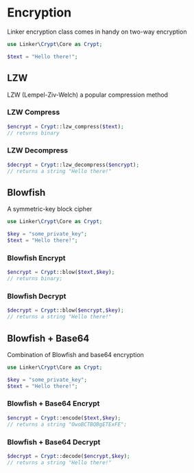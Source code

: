 # Encryption
Linker encryption class comes in handy on two-way encryption
```php
use Linker\Crypt\Core as Crypt;

$text = "Hello there!";
```
## LZW
LZW (Lempel-Ziv-Welch) a popular compression method
### LZW Compress
```php
$encrypt = Crypt::lzw_compress($text);
// returns binary
```
### LZW Decompress
```php
$decrypt = Crypt::lzw_decompress($encrypt);
// returns a string "Hello there!"
```
## Blowfish
A symmetric-key block cipher
```php
use Linker\Crypt\Core as Crypt; 

$key = "some_private_key";
$text = "Hello there!";
```
### Blowfish Encrypt
```php
$encrypt = Crypt::blow($text,$key);
// returns binary;
```
### Blowfish Decrypt
```php
$decrypt = Crypt::blow($encrypt,$key);
// returns a string "Hello there!"
```

## Blowfish + Base64
Combination of Blowfish and base64 encryption
```php
use Linker\Crypt\Core as Crypt; 

$key = "some_private_key";
$text = "Hello there!";
```
### Blowfish + Base64 Encrypt
```php
$encrypt = Crypt::encode($text,$key);
// returns a string "OwoBCTBQBgETExFE";
```
### Blowfish + Base64 Decrypt
```php
$decrypt = Crypt::decode($encrypt,$key);
// returns a string "Hello there!"
```
